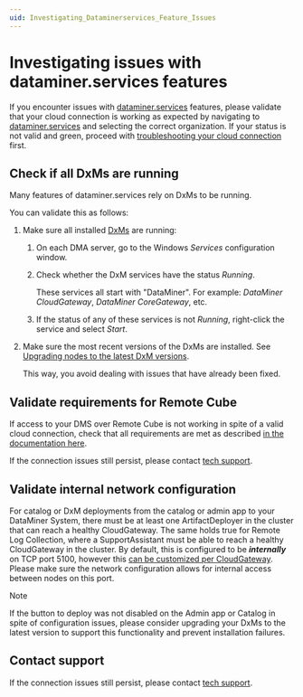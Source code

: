 ```yaml
---
uid: Investigating_Dataminerservices_Feature_Issues
---
```


# Investigating issues with dataminer.services features

If you encounter issues with [dataminer.services](xref:AboutCloudPlatform) features, please validate that your cloud connection is working as expected by navigating to [dataminer.services](https://dataminer.services/) and selecting the correct organization. If your status is not valid and green, proceed with [troubleshooting your cloud connection](xref:Cloud_Connection_Issues) first.

## Check if all DxMs are running

Many features of dataminer.services rely on DxMs to be running.

You can validate this as follows:

1. Make sure all installed [DxMs](xref:DataMinerExtensionModules) are running:

   1. On each DMA server, go to the Windows *Services* configuration window.

   1. Check whether the DxM services have the status *Running*.

      These services all start with "DataMiner". For example: *DataMiner CloudGateway*, *DataMiner CoreGateway*, etc.

   1. If the status of any of these services is not *Running*, right-click the service and select *Start*.

1. Make sure the most recent versions of the DxMs are installed. See [Upgrading nodes to the latest DxM versions](xref:Managing_cloud-connected_nodes#upgrading-nodes-to-the-latest-dxm-versions).

   This way, you avoid dealing with issues that have already been fixed.

## Validate requirements for Remote Cube

If access to your DMS over Remote Cube is not working in spite of a valid cloud connection, check that all requirements are met as described [in the documentation here](xref:Accessing_DMS_remotely_with_Cube).

If the connection issues still persist, please contact [tech support](https://skyline.be/contact/tech-support).

## Validate internal network configuration

For catalog or DxM deployments from the catalog or admin app to your DataMiner System, there must be at least one ArtifactDeployer in the cluster that can reach a healthy CloudGateway. The same holds true for Remote Log Collection, where a SupportAssistant must be able to reach a healthy CloudGateway in the cluster.
By default, this is configured to be <em>**internally**</em> on TCP port 5100, however this [can be customized per CloudGateway](xref:Custom_cloud_endpoint_configuration). Please make sure the network configuration allows for internal access between nodes on this port.

> [!NOTE]
   > If the button to deploy was not disabled on the Admin app or Catalog in spite of configuration issues, please consider upgrading your DxMs to the latest version to support this functionality and prevent installation failures.

## Contact support

If the connection issues still persist, please contact [tech support](https://skyline.be/contact/tech-support).
